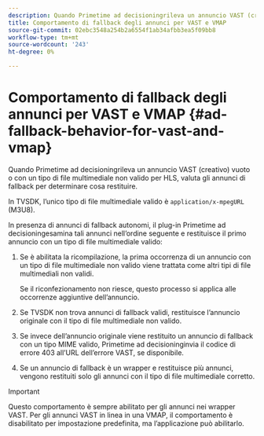 ```yaml
---
description: Quando Primetime ad decisioningrileva un annuncio VAST (creativo) vuoto o con un tipo di file multimediale non valido per HLS, valuta gli annunci di fallback per determinare cosa restituire.
title: Comportamento di fallback degli annunci per VAST e VMAP
source-git-commit: 02ebc3548a254b2a6554f1ab34afbb3ea5f09bb8
workflow-type: tm+mt
source-wordcount: '243'
ht-degree: 0%

---
```


# Comportamento di fallback degli annunci per VAST e VMAP {#ad-fallback-behavior-for-vast-and-vmap}

Quando Primetime ad decisioningrileva un annuncio VAST (creativo) vuoto o con un tipo di file multimediale non valido per HLS, valuta gli annunci di fallback per determinare cosa restituire.

<!--<a id="section_9F60AF00CE9645848EAAF8C06A9E426B"></a>-->

In TVSDK, l’unico tipo di file multimediale valido è `application/x-mpegURL` (M3U8).

In presenza di annunci di fallback autonomi, il plug-in Primetime ad decisioningesamina tali annunci nell’ordine seguente e restituisce il primo annuncio con un tipo di file multimediale valido:

1. Se è abilitata la ricompilazione, la prima occorrenza di un annuncio con un tipo di file multimediale non valido viene trattata come altri tipi di file multimediali non validi.

   Se il riconfezionamento non riesce, questo processo si applica alle occorrenze aggiuntive dell’annuncio.
1. Se TVSDK non trova annunci di fallback validi, restituisce l’annuncio originale con il tipo di file multimediale non valido.
1. Se invece dell’annuncio originale viene restituito un annuncio di fallback con un tipo MIME valido, Primetime ad decisioninginvia il codice di errore 403 all’URL dell’errore VAST, se disponibile.
1. Se un annuncio di fallback è un wrapper e restituisce più annunci, vengono restituiti solo gli annunci con il tipo di file multimediale corretto.

>[!IMPORTANT]
>
>Questo comportamento è sempre abilitato per gli annunci nei wrapper VAST. Per gli annunci VAST in linea in una VMAP, il comportamento è disabilitato per impostazione predefinita, ma l’applicazione può abilitarlo.
